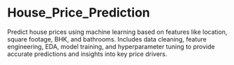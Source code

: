 # House_Price_Prediction
Predict house prices using machine learning based on features like location, square footage, BHK, and bathrooms. Includes data cleaning, feature engineering, EDA, model training, and hyperparameter tuning to provide accurate predictions and insights into key price drivers.
